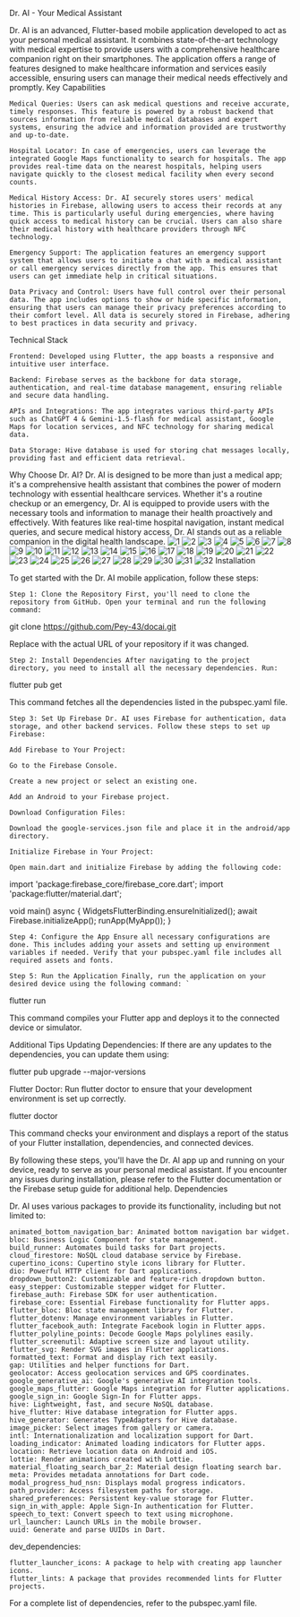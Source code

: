 Dr. AI - Your Medical Assistant

Dr. AI is an advanced, Flutter-based mobile application developed to act as your personal medical assistant. It combines state-of-the-art technology with medical expertise to provide users with a comprehensive healthcare companion right on their smartphones. The application offers a range of features designed to make healthcare information and services easily accessible, ensuring users can manage their medical needs effectively and promptly.
Key Capabilities

    Medical Queries: Users can ask medical questions and receive accurate, timely responses. This feature is powered by a robust backend that sources information from reliable medical databases and expert systems, ensuring the advice and information provided are trustworthy and up-to-date.

    Hospital Locator: In case of emergencies, users can leverage the integrated Google Maps functionality to search for hospitals. The app provides real-time data on the nearest hospitals, helping users navigate quickly to the closest medical facility when every second counts.

    Medical History Access: Dr. AI securely stores users' medical histories in Firebase, allowing users to access their records at any time. This is particularly useful during emergencies, where having quick access to medical history can be crucial. Users can also share their medical history with healthcare providers through NFC technology.

    Emergency Support: The application features an emergency support system that allows users to initiate a chat with a medical assistant or call emergency services directly from the app. This ensures that users can get immediate help in critical situations.

    Data Privacy and Control: Users have full control over their personal data. The app includes options to show or hide specific information, ensuring that users can manage their privacy preferences according to their comfort level. All data is securely stored in Firebase, adhering to best practices in data security and privacy.

Technical Stack

    Frontend: Developed using Flutter, the app boasts a responsive and intuitive user interface.

    Backend: Firebase serves as the backbone for data storage, authentication, and real-time database management, ensuring reliable and secure data handling.

    APIs and Integrations: The app integrates various third-party APIs such as ChatGPT 4 & Gemini-1.5-flash for medical assistant, Google Maps for location services, and NFC technology for sharing medical data.

    Data Storage: Hive database is used for storing chat messages locally, providing fast and efficient data retrieval.

Why Choose Dr. AI?
Dr. AI is designed to be more than just a medical app; it's a comprehensive health assistant that combines the power of modern technology with essential healthcare services. Whether it's a routine checkup or an emergency, Dr. AI is equipped to provide users with the necessary tools and information to manage their health proactively and effectively. With features like real-time hospital navigation, instant medical queries, and secure medical history access, Dr. AI stands out as a reliable companion in the digital health landscape.
![1](https://github.com/user-attachments/assets/5b886992-8679-45f9-8634-5c2882130186)
![2](https://github.com/user-attachments/assets/35c68f1c-1db0-423d-bd39-598e24535875)
![3](https://github.com/user-attachments/assets/1f98bcaf-d20f-48b9-bed2-449b7d2fcb0e)
![4](https://github.com/user-attachments/assets/ac55ac55-74f6-4dd4-bb6a-91fdcf0b1211)
![5](https://github.com/user-attachments/assets/b7f64ff5-344f-4b15-87df-0e69e763d604)
![6](https://github.com/user-attachments/assets/1d7f6207-a58b-452b-9d6a-b0bc85b412a6)
![7](https://github.com/user-attachments/assets/18d0784c-5c77-4568-b676-586c3c4ef292)
![8](https://github.com/user-attachments/assets/81c1a77a-7e5b-4929-a724-dfd3bf706c98)
![9](https://github.com/user-attachments/assets/72e2faae-91a4-4583-a4f8-f8207c029f26)
![10](https://github.com/user-attachments/assets/37544b80-bbcb-41db-9089-607501a3b12a)
![11](https://github.com/user-attachments/assets/81409758-cd99-47db-8702-63cac3faf139)
![12](https://github.com/user-attachments/assets/d22fcf97-8cb7-494d-bcf6-6729aa44e9d2)
![13](https://github.com/user-attachments/assets/30e15d35-f74d-4ca1-b950-7c57d8296f7f)
![14](https://github.com/user-attachments/assets/42153244-a542-4f16-ba48-c484f38451a7)
![15](https://github.com/user-attachments/assets/2613f5ec-80ef-4ff6-8ef3-aea1d86d6a4e)
![16](https://github.com/user-attachments/assets/bb4081a6-6a15-4390-97d8-b45f20c341fd)
![17](https://github.com/user-attachments/assets/e4607a27-d2aa-42d8-8c46-b5879482d88f)
![18](https://github.com/user-attachments/assets/6e787395-0cb5-4d43-8886-8ea3464c6cfb)
![19](https://github.com/user-attachments/assets/5e83a29f-1d01-4cf5-a7ae-4c0ef3488302)
![20](https://github.com/user-attachments/assets/096470ad-e1d1-4ad3-bf8f-a0e4a04239b3)
![21](https://github.com/user-attachments/assets/134eafbd-70d8-4f23-8106-feaceefc092f)
![22](https://github.com/user-attachments/assets/67b4a65c-5751-40b5-96d9-3a24b961de7c)
![23](https://github.com/user-attachments/assets/71743ee3-9f6a-412f-8078-d8ee6b945ff2)
![24](https://github.com/user-attachments/assets/99c21d2d-6756-4ade-a900-b54773c4aa1f)
![25](https://github.com/user-attachments/assets/5261a116-d292-4da6-b41b-5903b16c23ad)
![26](https://github.com/user-attachments/assets/dbdabb9f-879f-4526-a0d3-b4537d6dfb8c)
![27](https://github.com/user-attachments/assets/7319b57d-e2d7-4ed4-aca6-9041982f5eda)
![28](https://github.com/user-attachments/assets/53cdfd2b-3778-4509-bddd-e75d8db2c866)
![29](https://github.com/user-attachments/assets/af6cf138-bd0a-4f24-9eb8-d30352d179f3)
![30](https://github.com/user-attachments/assets/ddf95afc-e2f5-4a5d-a40f-6129473ef75f)
![31](https://github.com/user-attachments/assets/d016c6b3-4bbf-46bb-996f-11517bb939a9)
![32](https://github.com/user-attachments/assets/57563498-4404-484e-807a-fffee964ffb9)
Installation

To get started with the Dr. AI mobile application, follow these steps:

    Step 1: Clone the Repository First, you'll need to clone the repository from GitHub. Open your terminal and run the following command:

git clone https://github.com/Pey-43/docai.git

Replace with the actual URL of your repository if it was changed.

    Step 2: Install Dependencies After navigating to the project directory, you need to install all the necessary dependencies. Run:

flutter pub get

This command fetches all the dependencies listed in the pubspec.yaml file.

    Step 3: Set Up Firebase Dr. AI uses Firebase for authentication, data storage, and other backend services. Follow these steps to set up Firebase:

    Add Firebase to Your Project:

    Go to the Firebase Console.

    Create a new project or select an existing one.

    Add an Android to your Firebase project.

    Download Configuration Files:

    Download the google-services.json file and place it in the android/app directory.

    Initialize Firebase in Your Project:

    Open main.dart and initialize Firebase by adding the following code:

import 'package:firebase_core/firebase_core.dart';
import 'package:flutter/material.dart';

void main() async {
  WidgetsFlutterBinding.ensureInitialized();
  await Firebase.initializeApp();
  runApp(MyApp());
}

    Step 4: Configure the App Ensure all necessary configurations are done. This includes adding your assets and setting up environment variables if needed. Verify that your pubspec.yaml file includes all required assets and fonts.

    Step 5: Run the Application Finally, run the application on your desired device using the following command: `

flutter run

This command compiles your Flutter app and deploys it to the connected device or simulator.

Additional Tips Updating Dependencies: If there are any updates to the dependencies, you can update them using:

flutter pub upgrade --major-versions

Flutter Doctor: Run flutter doctor to ensure that your development environment is set up correctly.

flutter doctor

This command checks your environment and displays a report of the status of your Flutter installation, dependencies, and connected devices.

By following these steps, you'll have the Dr. AI app up and running on your device, ready to serve as your personal medical assistant. If you encounter any issues during installation, please refer to the Flutter documentation or the Firebase setup guide for additional help.
Dependencies

Dr. AI uses various packages to provide its functionality, including but not limited to:

    animated_bottom_navigation_bar: Animated bottom navigation bar widget.
    bloc: Business Logic Component for state management.
    build_runner: Automates build tasks for Dart projects.
    cloud_firestore: NoSQL cloud database service by Firebase.
    cupertino_icons: Cupertino style icons library for Flutter.
    dio: Powerful HTTP client for Dart applications.
    dropdown_button2: Customizable and feature-rich dropdown button.
    easy_stepper: Customizable stepper widget for Flutter.
    firebase_auth: Firebase SDK for user authentication.
    firebase_core: Essential Firebase functionality for Flutter apps.
    flutter_bloc: Bloc state management library for Flutter.
    flutter_dotenv: Manage environment variables in Flutter.
    flutter_facebook_auth: Integrate Facebook login in Flutter apps.
    flutter_polyline_points: Decode Google Maps polylines easily.
    flutter_screenutil: Adaptive screen size and layout utility.
    flutter_svg: Render SVG images in Flutter applications.
    formatted_text: Format and display rich text easily.
    gap: Utilities and helper functions for Dart.
    geolocator: Access geolocation services and GPS coordinates.
    google_generative_ai: Google's generative AI integration tools.
    google_maps_flutter: Google Maps integration for Flutter applications.
    google_sign_in: Google Sign-In for Flutter apps.
    hive: Lightweight, fast, and secure NoSQL database.
    hive_flutter: Hive database integration for Flutter apps.
    hive_generator: Generates TypeAdapters for Hive database.
    image_picker: Select images from gallery or camera.
    intl: Internationalization and localization support for Dart.
    loading_indicator: Animated loading indicators for Flutter apps.
    location: Retrieve location data on Android and iOS.
    lottie: Render animations created with Lottie.
    material_floating_search_bar_2: Material design floating search bar.
    meta: Provides metadata annotations for Dart code.
    modal_progress_hud_nsn: Displays modal progress indicators.
    path_provider: Access filesystem paths for storage.
    shared_preferences: Persistent key-value storage for Flutter.
    sign_in_with_apple: Apple Sign-In authentication for Flutter.
    speech_to_text: Convert speech to text using microphone.
    url_launcher: Launch URLs in the mobile browser.
    uuid: Generate and parse UUIDs in Dart.

dev_dependencies:

    flutter_launcher_icons: A package to help with creating app launcher icons.
    flutter_lints: A package that provides recommended lints for Flutter projects.

For a complete list of dependencies, refer to the pubspec.yaml file.
